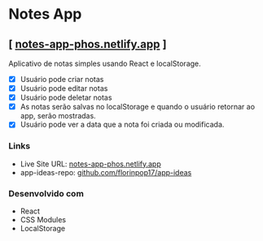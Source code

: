 # Notes App

## [ [notes-app-phos.netlify.app](https://notes-app-phos.netlify.app/) ]

Aplicativo de notas simples usando React e localStorage.

- [x] Usuário pode criar notas
- [x] Usuário pode editar notas
- [x] Usuário pode deletar notas
- [x] As notas serão salvas no localStorage e quando o usuário retornar ao app, serão mostradas.
- [x] Usuário pode ver a data que a nota foi criada ou modificada.

### Links

- Live Site URL: [notes-app-phos.netlify.app](https://notes-app-phos.netlify.app/)
- app-ideas-repo: [github.com/florinpop17/app-ideas](https://github.com/florinpop17/app-ideas)

### Desenvolvido com

- React
- CSS Modules
- LocalStorage
